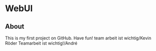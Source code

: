 # WebUI
## About
This is my first project on GitHub. Have fun!
team arbeit ist wichtig/Kevin Röder
Teamarbeit ist wichtig!/André  
